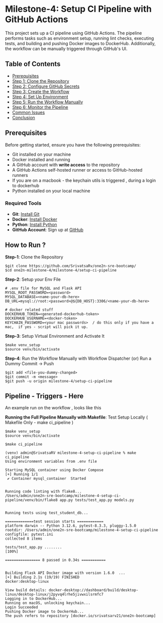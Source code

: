 # Milestone-4: Setup CI Pipeline with GitHub Actions

This project sets up a CI pipeline using GitHub Actions. The pipeline performs tasks such as environment setup, running lint checks, executing tests, and building and pushing Docker images to DockerHub. Additionally, the workflow can be manually triggered through GitHub's UI.

## Table of Contents

- [Prerequisites](#prerequisites)
- [Step 1: Clone the Repository](#step-1-clone-the-repository)
- [Step 2: Configure GitHub Secrets](#step-2-configure-github-secrets)
- [Step 3: Create the Workflow](#step-3-create-the-workflow)
- [Step 4: Set Up Environment](#step-4-set-up-environment)
- [Step 5: Run the Workflow Manually](#step-5-run-the-workflow-manually)
- [Step 6: Monitor the Pipeline](#step-6-monitor-the-pipeline)
- [Common Issues](#common-issues)
- [Conclusion](#conclusion)

## Prerequisites

Before getting started, ensure you have the following prerequisites:

- Git installed on your machine
- Docker installed and running
- A GitHub account with **write access** to the repository
- A GitHub Actions self-hosted runner or access to GitHub-hosted runners
- If you are on a macbook  - the keychain utils is triggered , during a login to dockerhub
- Python installed on your local machine

### Required Tools
- **Git**: [Install Git](https://git-scm.com/book/en/v2/Getting-Started-Installing-Git)
- **Docker**: [Install Docker](https://docs.docker.com/get-docker/)
- **Python**: [Install Python](https://www.python.org/downloads/)
- **GitHub Account**: Sign up at [GitHub](https://github.com)


## How to Run ?

**Step-1**: Clone the Repository
```
$git clone https://github.com/SrivatsaRv/one2n-sre-bootcamp/
$cd one2n-milestone-4/milestone-4/setup-ci-pipeline
```


**Step-2**: Setup your Env File
```
# .env file for MySQL and Flask API
MYSQL_ROOT_PASSWORD=<password>
MYSQL_DATABASE=<name-your-db-here>
DB_URL=mysql://root:<password>@${DB_HOST}:3306/<name-your-db-here>

# docker related stuff
DOCKERHUB_TOKEN=<generated-dockerhub-token>
DOCKERHUB_USERNAME=<docker-token>
KEYCHAIN_PASSWORD=<your mac passwords>  / do this only if you have a mac,  if yes - script will pick it up.
```


**Step-3**: Setup Virtual Environment and Activate It
```
$make venv_setup 
$source venv/bin/activate
```


**Step-4**: Run the Workflow Manually with Workflow Dispatcher (or) Run a Dummy Commit -> Push
```
$git add <file-you-dummy-changed>
$git commit -m <message>
$git push -u origin milestone-4/setup-ci-pipeline
```

## Pipeline - Triggers - Here
An example run on the workflow , looks like this


**Running the Full Pipeline Manually with Makefile**: Test Setup Locally ( Makefile Only - make ci_pipeline )
```
$make venv_setup 
$source venv/bin/activate

$make ci_pipeline

(venv) admin@SrivatsaRV milestone-4-setup-ci-pipeline % make ci_pipeline
Using environment variables from .env file

Starting MySQL container using Docker Compose
[+] Running 1/1
 ✔ Container mysql_container  Started   


Running code linting with flake8...
/Users/admin/one2n-sre-bootcamp/milestone-4-setup-ci-pipeline/venv/bin/flake8 app.py tests/test_app.py models.py


Running tests using test_student_db...

=============test session starts ============
platform darwin -- Python 3.12.6, pytest-8.3.3, pluggy-1.5.0
rootdir: /Users/admin/one2n-sre-bootcamp/milestone-4-setup-ci-pipeline
configfile: pytest.ini
collected 8 items                                                                                                                                     

tests/test_app.py ........                                                                                                     [100%]

================ 8 passed in 0.34s ===========


Building Flask API Docker image with version 1.6.0  ...
[+] Building 2.1s (19/19) FINISHED
docker:desktop-linux

View build details: docker-desktop://dashboard/build/desktop-linux/desktop-linux/j2pyvq4lrhe5jivwxilsrmfc7
Logging in to DockerHub...
Running on macOS, unlocking keychain...
Login Succeeded
Pushing Docker image to DockerHub...
The push refers to repository [docker.io/srivatsarv21/one2n-bootcamp]

 ```

